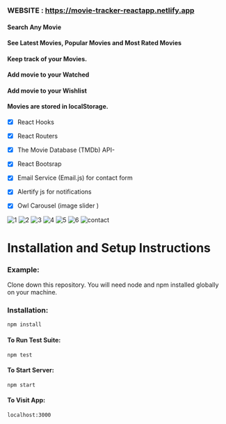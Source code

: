 ### WEBSITE : https://movie-tracker-reactapp.netlify.app

#### Search Any Movie
#### See Latest Movies, Popular Movies and Most Rated Movies 
#### Keep track of your Movies.
#### Add movie to your Watched
#### Add movie to your Wishlist 
#### Movies are stored in localStorage.

- [x]  React Hooks
- [x]  React Routers
- [x]  The Movie Database (TMDb) API- 
- [x]  React Bootsrap
- [x]  Email Service (Email.js) for contact form
- [x]  Alertify js for notifications
- [x]  Owl Carousel (image slider )


![1](https://user-images.githubusercontent.com/59448862/107643190-e21e8300-6c86-11eb-9caa-f8bd20f0bdc9.PNG)
![2](https://user-images.githubusercontent.com/59448862/107643195-e34fb000-6c86-11eb-9115-0436b3fcd6c8.PNG)
![3](https://user-images.githubusercontent.com/59448862/107643196-e34fb000-6c86-11eb-81fa-f0122f260920.PNG)
![4](https://user-images.githubusercontent.com/59448862/107643197-e3e84680-6c86-11eb-8836-2a6bf6cfa291.PNG)
![5](https://user-images.githubusercontent.com/59448862/107643198-e3e84680-6c86-11eb-9f99-2a42afee7700.PNG)
![6](https://user-images.githubusercontent.com/59448862/107643200-e480dd00-6c86-11eb-88da-bf3bf560b3b5.PNG)
![contact](https://user-images.githubusercontent.com/59448862/107643204-e5b20a00-6c86-11eb-9f4a-30f9ea4e9b05.PNG)



#  Installation and Setup Instructions
### Example:
Clone down this repository. You will need node and npm installed globally on your machine.

### Installation:

```npm install```

#### To Run Test Suite:

```npm test```

#### To Start Server:

```npm start```

#### To Visit App:

```localhost:3000```
